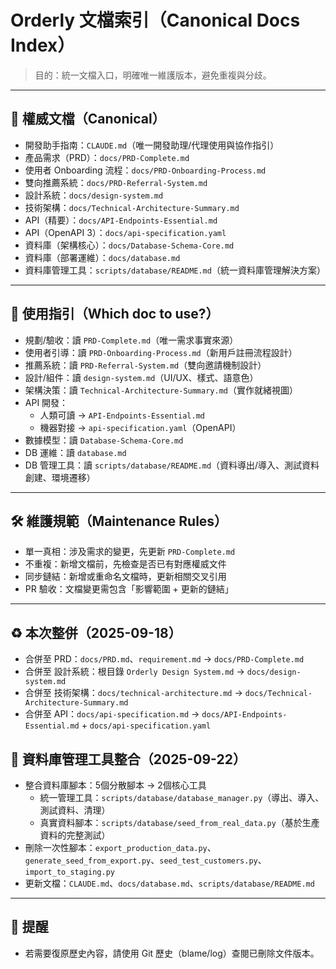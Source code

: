 # Orderly 文檔索引（Canonical Docs Index）

> 目的：統一文檔入口，明確唯一維護版本，避免重複與分歧。

---

## 🎯 權威文檔（Canonical）
- 開發助手指南：`CLAUDE.md`（唯一開發助理/代理使用與協作指引）
- 產品需求（PRD）：`docs/PRD-Complete.md`
- 使用者 Onboarding 流程：`docs/PRD-Onboarding-Process.md`
- 雙向推薦系統：`docs/PRD-Referral-System.md`
- 設計系統：`docs/design-system.md`
- 技術架構：`docs/Technical-Architecture-Summary.md`
- API（精要）：`docs/API-Endpoints-Essential.md`
- API（OpenAPI 3）：`docs/api-specification.yaml`
- 資料庫（架構核心）：`docs/Database-Schema-Core.md`
- 資料庫（部署運維）：`docs/database.md`
- 資料庫管理工具：`scripts/database/README.md`（統一資料庫管理解決方案）

---

## 🧭 使用指引（Which doc to use?）
- 規劃/驗收：讀 `PRD-Complete.md`（唯一需求事實來源）
- 使用者引導：讀 `PRD-Onboarding-Process.md`（新用戶註冊流程設計）
- 推薦系統：讀 `PRD-Referral-System.md`（雙向邀請機制設計）
- 設計/組件：讀 `design-system.md`（UI/UX、樣式、語意色）
- 架構決策：讀 `Technical-Architecture-Summary.md`（實作就緒視圖）
- API 開發：
  - 人類可讀 → `API-Endpoints-Essential.md`
  - 機器對接 → `api-specification.yaml`（OpenAPI）
- 數據模型：讀 `Database-Schema-Core.md`
- DB 運維：讀 `database.md`
- DB 管理工具：讀 `scripts/database/README.md`（資料導出/導入、測試資料創建、環境遷移）

---

## 🛠️ 維護規範（Maintenance Rules）
- 單一真相：涉及需求的變更，先更新 `PRD-Complete.md`
- 不重複：新增文檔前，先檢查是否已有對應權威文件
- 同步鏈結：新增或重命名文檔時，更新相關交叉引用
- PR 驗收：文檔變更需包含「影響範圍 + 更新的鏈結」

---

## ♻️ 本次整併（2025-09-18）
- 合併至 PRD：`docs/PRD.md`、`requirement.md` → `docs/PRD-Complete.md`
- 合併至 設計系統：根目錄 `Orderly Design System.md` → `docs/design-system.md`
- 合併至 技術架構：`docs/technical-architecture.md` → `docs/Technical-Architecture-Summary.md`
- 合併至 API：`docs/api-specification.md` → `docs/API-Endpoints-Essential.md` + `docs/api-specification.yaml`

## 🔧 資料庫管理工具整合（2025-09-22）
- 整合資料庫腳本：5個分散腳本 → 2個核心工具
  - 統一管理工具：`scripts/database/database_manager.py`（導出、導入、測試資料、清理）
  - 真實資料腳本：`scripts/database/seed_from_real_data.py`（基於生產資料的完整測試）
- 刪除一次性腳本：`export_production_data.py`、`generate_seed_from_export.py`、`seed_test_customers.py`、`import_to_staging.py`
- 更新文檔：`CLAUDE.md`、`docs/database.md`、`scripts/database/README.md`

---

## 📌 提醒
- 若需要復原歷史內容，請使用 Git 歷史（blame/log）查閱已刪除文件版本。
